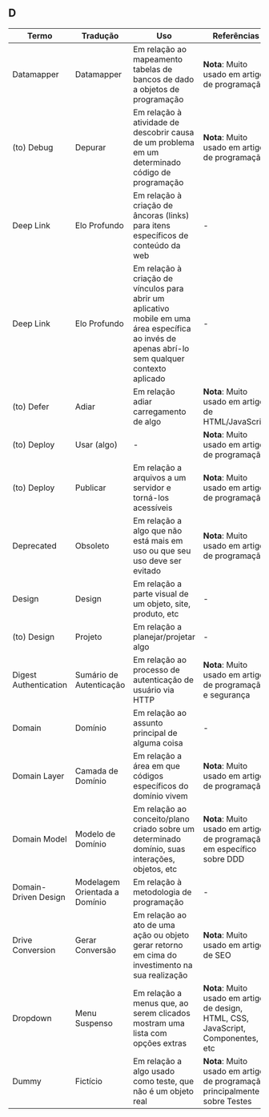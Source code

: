 ## D
Termo | Tradução | Uso | Referências
--- | --- | --- | ---
Datamapper | Datamapper | Em relação ao mapeamento tabelas de bancos de dado a objetos de programação | **Nota**: Muito usado em artigos de programação
(to) Debug | Depurar | Em relação à atividade de descobrir causa de um problema em um determinado código de programação | **Nota**: Muito usado em artigos de programação
Deep Link | Elo Profundo | Em relação à criação de âncoras (links) para itens específicos de conteúdo da web | -
Deep Link | Elo Profundo | Em relação à criação de vínculos para abrir um aplicativo mobile em uma área específica ao invés de apenas abrí-lo sem qualquer contexto aplicado | -
(to) Defer | Adiar | Em relação adiar carregamento de algo | **Nota**: Muito usado em artigos de HTML/JavaScript
(to) Deploy | Usar (algo) | - | **Nota**: Muito usado em artigos de programação
(to) Deploy | Publicar | Em relação a arquivos a um servidor e torná-los acessíveis | **Nota**: Muito usado em artigos de programação
Deprecated | Obsoleto | Em relação a algo que não está mais em uso ou que seu uso deve ser evitado | **Nota**: Muito usado em artigos de programação
Design | Design | Em relação a parte visual de um objeto, site, produto, etc | -
(to) Design | Projeto | Em relação a planejar/projetar algo | -
Digest Authentication | Sumário de Autenticação | Em relação ao processo de autenticação de usuário via HTTP | **Nota**: Muito usado em artigos de programação e segurança
Domain | Domínio | Em relação ao assunto principal de alguma coisa | -
Domain Layer | Camada de Domínio | Em relação a área em que códigos específicos do domínio vivem | **Nota**: Muito usado em artigos de programação
Domain Model | Modelo de Domínio | Em relação ao conceito/plano criado sobre um determinado domínio, suas interações, objetos, etc | **Nota**: Muito usado em artigos de programação, em específico sobre DDD
Domain-Driven Design | Modelagem Orientada a Domínio | Em relação à metodologia de programação | -
Drive Conversion | Gerar Conversão | Em relação ao ato de uma ação ou objeto gerar retorno em cima do investimento na sua realização | **Nota**: Muito usado em artigos de SEO
Dropdown | Menu Suspenso | Em relação a menus que, ao serem clicados mostram uma lista com opções extras | **Nota**: Muito usado em artigos de design, HTML, CSS, JavaScript, Componentes, etc
Dummy | Fictício | Em relação a algo usado como teste, que não é um objeto real | **Nota**: Muito usado em artigos de programação, principalmente sobre Testes

